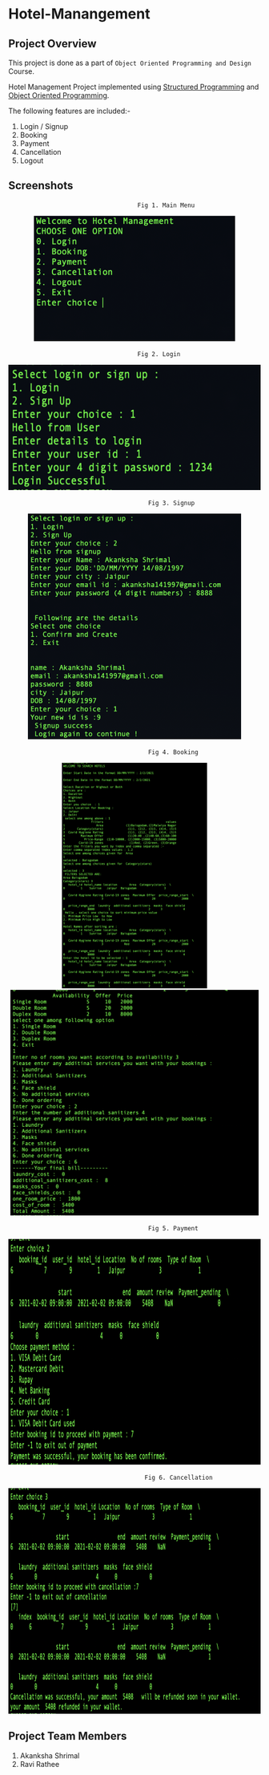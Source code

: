 # Hotel-Manangement

## Project Overview

This project is done as a part of `Object Oriented Programming and Design` Course.

Hotel Management Project implemented using [Structured Programming](Hotel-management-structured-programming) and [Object Oriented Programming](Hotel-management-oops). 

The following features are included:- 
1. Login / Signup 
2. Booking 
3. Payment 
4. Cancellation 
5. Logout 


## Screenshots


                                        Fig 1. Main Menu 
   <div align="center"><img src="images/menu.png" height='250px'/></div>                                         

                                        Fig 2. Login 
   <div align="center"><img src="images/login_.png" height='250px'/></div>   

                                           Fig 3. Signup  
   <div align="center"><img src="images/signup.png" height='450px'/></div>   

                                           Fig 4. Booking  
                                           
   <div>
   <div align="center"><img src="images/booking_1.png" height='450px'/></div>   
    <div align="center"><img src="images/booking_2.png" height='450px'/></div>   
    </div>   

                                           Fig 5. Payment 
   <div align="center"><img src="images/payment.png" height='450px'/></div>   

                                          Fig 6. Cancellation  
   <div align="center"><img src="images/cancellation.png" height='450px'/></div>   

   

## Project Team Members

1. Akanksha Shrimal
2. Ravi Rathee 